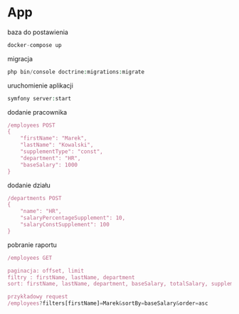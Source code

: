 # App


baza do postawienia

```php
docker-compose up
```

migracja


```php
php bin/console doctrine:migrations:migrate
```

uruchomienie aplikacji

```php
symfony server:start
```

dodanie pracownika

```javascript
/employees POST
{
	"firstName": "Marek",
	"lastName": "Kowalski",
	"supplementType": "const",
	"department": "HR",
	"baseSalary": 1000
}
```

dodanie działu

```javascript
/departments POST
{
	"name": "HR",
	"salaryPercentageSupplement": 10,
	"salaryConstSupplement": 100
}
```

pobranie raportu

```javascript
/employees GET

paginacja: offset, limit
filtry : firstName, lastName, department
sort: firstName, lastName, department, baseSalary, totalSalary, supplementAmount, supplementType

przykładowy request
/employees?filters[firstName]=Marek&sortBy=baseSalary&order=asc
```
